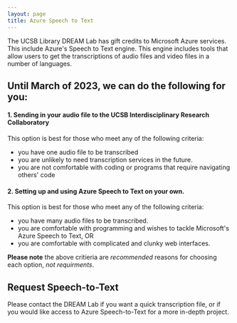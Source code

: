 ```yaml
---
layout: page
title: Azure Speech to Text
---
```


The UCSB Library DREAM Lab has gift credits to Microsoft Azure services. This include Azure's Speech to Text 
engine. This engine includes tools that allow users to get the transcriptions of audio files and
video files in a number of languages.

## Until March of 2023, we can do the following for you:

#### 1. Sending in your audio file to the UCSB Interdisciplinary Research Collaboratory  

This option is best for those who meet any of the following criteria:
- you have one audio file to be transcribed 
- you are unlikely to need transcription services in the future.
- you are not comfortable with coding or programs that require navigating others' code

#### 2. Setting up and using Azure Speech to Text on your own. 

This option is best for those who meet any of the following criteria:  
- you have many audio files to be transcribed. 
- you are comfortable with programming and wishes to tackle Microsoft's Azure Speech to Text, OR
- you are comfortable with complicated and clunky web interfaces.  

**Please note** the above critieria are *recommended* reasons for choosing each option, *not requirments*. 

## Request Speech-to-Text
Please contact the DREAM Lab if you want a quick transcription file, or if you would
like access to Azure Speech-to-Text for a more in-depth project.
